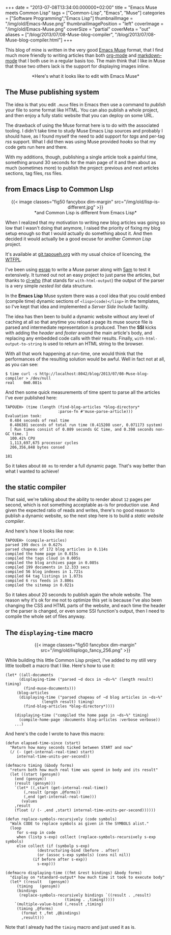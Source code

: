 +++
date = "2013-07-08T13:34:00.000000+02:00"
title = "Emacs Muse meets Common Lisp"
tags = ["Common-Lisp", "Emacs", "Muse"]
categories = ["Software Programming","Emacs Lisp"]
thumbnailImage = "/img/old/Emacs-Muse.png"
thumbnailImagePosition = "left"
coverImage = "/img/old/Emacs-Muse.png"
coverSize = "partial"
coverMeta = "out"
aliases = ["/blog/2013/07/08-Muse-blog-compiler",
           "/blog/2013/07/08-Muse-blog-compiler.html"]
+++

This blog of mine is written in the very good 
[Emacs Muse](http://mwolson.org/projects/EmacsMuse.html) format, that I find
much more friendly to writing articles than both 
[org-mode](http://orgmode.org/) and 
[markdown-mode](http://jblevins.org/projects/markdown-mode/)
that I both use in a regular basis too. The main think that I like in Muse
that those two others lack is the support for displaying images inline.

<center>*Here's what it looks like to edit with Emacs Muse*</center>


## The Muse publishing system

The idea is that you edit 
`.muse` files in Emacs then use a command to 
*publish*
your file to some format like HTML. You can also publish a whole project,
and then enjoy a fully static website that you can deploy on some URL.

The drawback of using the Muse format here is to do with the associated
tooling. I didn't take time to study Muse Emacs Lisp sources and probably I
should have, as I found myself the need to add support for 
*tags* and per-tag
*rss* support. What I did then was using Muse provided 
*hooks* so that my code
gets run here and there.

With my additions, though, publishing a single article took a painful time,
something around 30 seconds for the main page of it and then about as much
(sometimes more) to publish the project: previous and next articles
sections, tag files, rss files.


## from Emacs Lisp to Common LIsp
<center>
{{< image classes="fig50 fancybox dim-margin" src="/img/old/lisp-is-different.jpg" >}}
</center>

<center>*and Common Lisp is different from Emacs Lisp*</center>

When I realized that my motivation to writing new blog articles was going so
low that I wasn't doing that anymore, I raised the priority of fixing my
blog setup enough so that I would actually do something about it. And then
decided it would actually be a good excuse for another 
*Common Lisp* project.

It's available at 
[git.tapoueh.org](http://git.tapoueh.org/?p=tapoueh.org.git;a=summary) with my usual choice of licencing, the
[WTFPL](http://www.wtfpl.net/).

I've been using 
[esrap](http://nikodemus.github.io/esrap/) to write a Muse parser along with 
[5am](http://common-lisp.net/project/fiveam/) to test it
extensively. It turned out not an easy project to just parse the articles,
but thanks to 
[cl-who](http://weitz.de/cl-who/) (that stands for 
`with-html-output`) the output of the
parser is a very simple 
*nested list* data structure.

In the 
**Emacs Lisp** Muse system there was a cool idea that you could embed
(compile time) dynamic sections of 
`<lisp>(code)</lisp>` in the templates, so
I've kept that idea and implemented a 
*Server Side Include* facility.

The idea has then been to build a dynamic website without any level of
caching at all so that anytime you reload a page its muse source file is
parsed and intermediate representation is produced. Then the 
**SSI** kicks with
adding the 
*header* and 
*footer* around the main article's body, and replacing
any embedded code calls with their results. Finally,
`with-html-output-to-string` is used to return an HTML string to the browser.

With all that work happening at run-time, one would think that the
performances of the resulting solution would be awful. Well in fact not at
all, as you can see:

~~~
$ time curl -s http://localhost:8042/blog/2013/07/08-Muse-blog-compiler > /dev/null
real	0m0.081s
~~~


And then some quick measurements of time spent to parse all the articles
I've ever published here:

~~~
TAPOUEH> (time (length (find-blog-articles *blog-directory*
					   :parse-fn #'muse-parse-article)))
Evaluation took:
  0.484 seconds of real time
  0.486381 seconds of total run time (0.415208 user, 0.071173 system)
  [ Run times consist of 0.089 seconds GC time, and 0.398 seconds non-GC time. ]
  100.41% CPU
  1,113,697,675 processor cycles
  206,356,848 bytes consed
  
181
~~~


So it takes about 
`80 ms` to render a full dynamic page. That's way better
than what I wanted to achieve!


## the static compiler

That said, we're talking about the ability to render about 
`12` pages per
second, which is not something acceptable as-is for production use. And
given the expected ratio of reads and writes, there's no good reason to
publish a dynamic website, so the next step here is to build a 
*static
website compiler*.

And here's how it looks like now:

~~~
TAPOUEH> (compile-articles)
parsed 199 docs in 0.627s
parsed chapeau of 172 blog articles in 0.114s
compiled the home page in 0.015s
compiled the tags cloud in 0.005s
compiled the blog archives page in 0.085s
compiled 199 documents in 12.333 secs
compiled 56 blog indexes in 1.721s
compiled 64 tag listings in 1.073s
compiled 6 rss feeds in 3.806s
compiled the sitemap in 0.021s
~~~


So it takes about 20 seconds to publish again the whole website. The reason
why it's ok for me not to optimize this yet is because I've also been
changing the CSS and HTML parts of the website, and each time the header or
the parser is changed, or even some SSI function's output, then I need to
compile the whole set of files anyway.


## The `displaying-time` macro
<center>
{{< image classes="fig50 fancybox dim-margin" src="/img/old/lisplogo_fancy_256.png" >}}
</center>

While building this little Common Lisp project, I've added to my still very
little toolbelt a macro that I like. Here's how to use it:

~~~
(let* ((all-documents
	  (displaying-time ("parsed ~d docs in ~ds~%" (length result) timing)
	    (find-muse-documents)))
	 (blog-articles
	  (displaying-time ("parsed chapeau of ~d blog articles in ~ds~%"
			    (length result) timing)
	    (find-blog-articles *blog-directory*))))

    (displaying-time ("compiled the home page in ~ds~%" timing)
      (compile-home-page :documents blog-articles :verbose verbose))
    ...)
~~~


And here's the code I wrote to have this macro:

~~~
(defun elapsed-time-since (start)
  "Return how many seconds ticked between START and now"
  (/ (- (get-internal-real-time) start)
     internal-time-units-per-second))

(defmacro timing (&body forms)
  "return both how much real time was spend in body and its result"
  (let ((start (gensym))
	(end (gensym))
	(result (gensym)))
    `(let* ((,start (get-internal-real-time))
	    (,result (progn ,@forms))
	    (,end (get-internal-real-time)))
       (values
	,result
	(float (/ (- ,end ,start) internal-time-units-per-second))))))

(defun replace-symbols-recursively (code symbols)
  "Walk CODE to replace symbols as given in the SYMBOLS alist."
  (loop
     for s-exp in code
     when (listp s-exp) collect (replace-symbols-recursively s-exp symbols)
     else collect (if (symbolp s-exp)
		      (destructuring-bind (before . after)
			  (or (assoc s-exp symbols) (cons nil nil))
			(if before after s-exp))
		      s-exp)))

(defmacro displaying-time ((fmt &rest bindings) &body forms)
  "display on *standard-output* how much time it took to execute body"
  (let* ((result   (gensym))
	 (timing   (gensym))
	 (bindings
	  (replace-symbols-recursively bindings `((result . ,result)
						  (timing . ,timing)))))
    `(multiple-value-bind (,result ,timing)
	 (timing ,@forms)
       (format t ,fmt ,@bindings)
       ,result)))
~~~


Note that I already had the 
`timing` macro and just used it as is.
